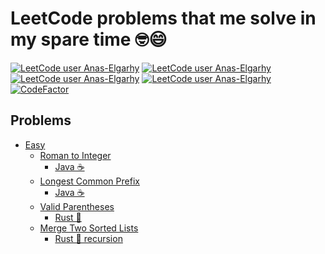 # LeetCode problems that me solve in my spare time 🤓😄

[![LeetCode user Anas-Elgarhy](https://img.shields.io/badge/dynamic/json?style=for-the-badge&labelColor=black&color=%23ffa116&label=Solved&query=solved&url=https%3A%2F%2Fleetcode-badge.vercel.app%2Fapi%2Fusers%2FAnas-Elgarhy&logo=leetcode&logoColor=yellow)](https://leetcode.com/Anas-Elgarhy/)
[![LeetCode user Anas-Elgarhy](https://img.shields.io/badge/dynamic/json?style=for-the-badge&labelColor=black&color=%23ffa116&label=Ranking&query=ranking&url=https%3A%2F%2Fleetcode-badge.vercel.app%2Fapi%2Fusers%2FAnas-Elgarhy&logo=leetcode&logoColor=yellow)](https://leetcode.com/Anas-Elgarhy/)
[![LeetCode user Anas-Elgarhy](https://img.shields.io/badge/dynamic/json?style=for-the-badge&labelColor=black&color=%23ffa116&label=Solved&query=solvedOverTotal&url=https%3A%2F%2Fleetcode-badge.vercel.app%2Fapi%2Fusers%2FAnas-Elgarhy&logo=leetcode&logoColor=yellow)](https://leetcode.com/Anas-Elgarhy/)
[![LeetCode user Anas-Elgarhy](https://img.shields.io/badge/dynamic/json?style=for-the-badge&labelColor=black&color=%23ffa116&label=Solved&query=solvedPercentage&url=https%3A%2F%2Fleetcode-badge.vercel.app%2Fapi%2Fusers%2FAnas-Elgarhy&logo=leetcode&logoColor=yellow)](https://leetcode.com/Anas-Elgarhy/)
[![CodeFactor](https://www.codefactor.io/repository/github/anas-elgarhy/leetcode/badge)](https://www.codefactor.io/repository/github/anas-elgarhy/leetcode)

## Problems
- [Easy](./easy)
   - [Roman to Integer](https://leetcode.com/problems/roman-to-integer/)
      - [Java ☕](./easy/roman_to_integer/java/src/main/java/com/anas/leetcode/easy/RomanToInteger.java)
   - [Longest Common Prefix](https://leetcode.com/problems/longest-common-prefix/)
      - [Java ☕](./easy/longest_common_prefix/java/src/main/java/com/anas/leetcode/easy/LongestCommonPrefix.java)
   - [Valid Parentheses](https://leetcode.com/problems/valid-parentheses)
      - [Rust 🦀](./easy/valid_parentheses/rust/valid_parentheses_checker/src/lib.rs)
   - [Merge Two Sorted Lists](https://leetcode.com/problems/merge-two-sorted-lists)
      - [Rust 🦀 recursion](./easy/merge_two_sorted_lists/rust/merge_two_sorted_lists_recursion/src/lib.rs)

